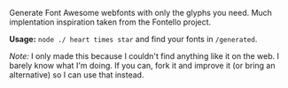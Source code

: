 Generate Font Awesome webfonts with only the glyphs you need. Much implentation inspiration taken from the Fontello project.

**Usage:** `node ./ heart times star` and find your fonts in `/generated`.

*Note:* I only made this because I couldn't find anything like it on the web. I barely know what I'm doing. If you can, fork it and improve it (or bring an alternative) so I can use that instead.